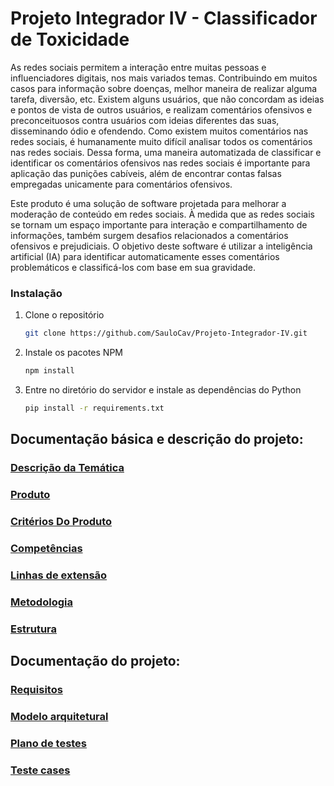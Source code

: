 # Projeto Integrador IV - Classificador de Toxicidade

As redes sociais permitem a interação entre muitas pessoas e influenciadores digitais, nos mais variados temas. Contribuindo em muitos casos para informação sobre doenças, melhor maneira de realizar alguma tarefa, diversão, etc. Existem alguns usuários, que não concordam as ideias e pontos de vista de outros usuários, e realizam comentários ofensivos e preconceituosos contra usuários com ideias diferentes das suas, disseminando ódio e ofendendo. Como existem muitos comentários nas redes sociais, é humanamente muito difícil analisar todos os comentários nas redes sociais. Dessa forma, uma maneira automatizada de classificar e identificar os comentários ofensivos nas redes sociais é importante para aplicação das punições cabíveis, além de encontrar contas falsas empregadas unicamente para comentários ofensivos.

Este produto é uma solução de software projetada para melhorar a moderação de conteúdo em redes sociais. À medida que as redes sociais se tornam um espaço importante para interação e compartilhamento de informações, também surgem desafios relacionados a comentários ofensivos e prejudiciais. O objetivo deste software é utilizar a inteligência artificial (IA) para identificar automaticamente esses comentários problemáticos e classificá-los com base em sua gravidade.

### Instalação
1. Clone o repositório
   ```sh
   git clone https://github.com/SauloCav/Projeto-Integrador-IV.git
   ```
2. Instale os pacotes NPM
   ```sh
   npm install
   ```
3. Entre no diretório do servidor e instale as dependências do Python
   ```sh
   pip install -r requirements.txt
   ```

## Documentação básica e descrição do projeto:

### [Descrição da Temática](https://github.com/SauloCav/Projeto-Integrador-IV/blob/37d6c39072739710799db701d9d541b52e6e3dd2/Documentos/Classificador%20de%20coment%C3%A1rios%20docs/tematica.md)

### [Produto](https://github.com/SauloCav/Projeto-Integrador-IV/blob/37d6c39072739710799db701d9d541b52e6e3dd2/Documentos/Classificador%20de%20coment%C3%A1rios%20docs/produto.md)

### [Critérios Do Produto](https://github.com/SauloCav/Projeto-Integrador-IV/blob/37d6c39072739710799db701d9d541b52e6e3dd2/Documentos/Classificador%20de%20coment%C3%A1rios%20docs/criteriosDoProduto.md)

### [Competências](https://github.com/SauloCav/Projeto-Integrador-IV/blob/37d6c39072739710799db701d9d541b52e6e3dd2/Documentos/Classificador%20de%20coment%C3%A1rios%20docs/competencias.md)

### [Linhas de extensão](https://github.com/SauloCav/Projeto-Integrador-IV/blob/37d6c39072739710799db701d9d541b52e6e3dd2/Documentos/Classificador%20de%20coment%C3%A1rios%20docs/linhasdeExtensao.md)

### [Metodologia](https://github.com/SauloCav/Projeto-Integrador-IV/blob/37d6c39072739710799db701d9d541b52e6e3dd2/Documentos/Classificador%20de%20coment%C3%A1rios%20docs/metodologia.md)

### [Estrutura](https://github.com/SauloCav/Projeto-Integrador-IV/blob/37d6c39072739710799db701d9d541b52e6e3dd2/Documentos/Classificador%20de%20coment%C3%A1rios%20docs/estrutura.md)

## Documentação do projeto:

### [Requisitos](https://github.com/SauloCav/Projeto-Integrador-IV/blob/37d6c39072739710799db701d9d541b52e6e3dd2/Documentos/Requisitos/requisitos.md)

### [Modelo arquitetural](https://github.com/SauloCav/Projeto-Integrador-IV/blob/main/Documentos/Modelo%20Arquitetural/modeloArquitetural.md)

### [Plano de testes](https://github.com/SauloCav/Projeto-Integrador-IV/blob/main/Documenta%C3%A7%C3%A3o/Testes/PlanoDeTestes.md)

### [Teste cases](https://github.com/SauloCav/Projeto-Integrador-IV/tree/main/Documenta%C3%A7%C3%A3o/Testes/Teste%20cases)
